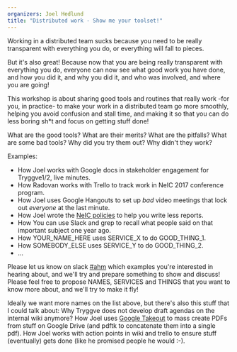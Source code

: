 ```yaml
---
organizers: Joel Hedlund
title: "Distributed work - Show me your toolset!"
---
```

Working in a distributed team sucks because you need to be really transparent
with everything you do, or everything will fall to pieces.

But it's also great! Because now that you are being really transparent with
everything you do, everyone can now see what good work you have done, and how
you did it, and why you did it, and who was involved, and where you are going!

This workshop is about sharing good tools and routines that really work -for
you, in practice- to make your work in a distributed team go more smoothly,
helping you avoid confusion and stall time, and making it so that you can do
less boring sh\*t and focus on getting stuff done!

What are the good tools? What are their merits? What are the pitfalls?
What are some bad tools? Why did you try them out? Why didn't they work?

Examples:

- How Joel works with Google docs in stakeholder engagement for Tryggve1/2, live minutes.
- How Radovan works with Trello to track work in NeIC 2017 conference program.
- How Joel uses Google Hangouts to set up *bad* video meetings that lock out _everyone_ at the last minute.
- How Joel wrote the [NeIC policies](https://wiki.neic.no/wiki/Category:Policy) to help you write less reports.
- How You can use Slack and grep to recall what people said on that important subject one year ago.
- How YOUR_NAME_HERE uses SERVICE_X to do GOOD_THING_1.
- How SOMEBODY_ELSE uses SERVICE_Y to do GOOD_THING_2.
- ...

Please let us know on slack [#ahm](https://neic.slack.com/messages/ahm/) which examples you're interested in hearing
about, and we'll try and prepare something to show and discuss! Please feel
free to propose NAMES, SERVICES and THINGS that you want to know more about,
and we'll try to make it fly!

Ideally we want more names on the list above, but there's also this stuff that I
could talk about: Why Tryggve does not develop draft agendas on the internal
wiki anymore? How Joel uses [Google Takeout](https://takeout.google.com/settings/takeout) to mass create PDFs from stuff on
Google Drive (and pdftk to concatenate them into a single pdf). How Joel works
with action points in wiki and trello to ensure stuff (eventually) gets done
(like he promised people he would :-).

